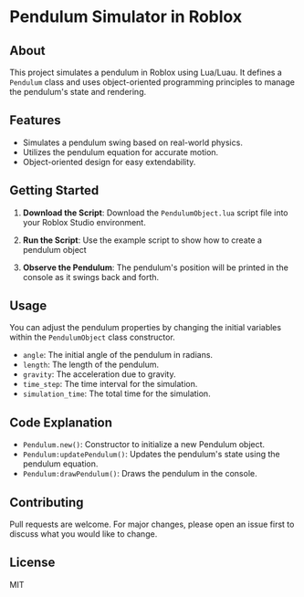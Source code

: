 # Pendulum Simulator in Roblox

## About

This project simulates a pendulum in Roblox using Lua/Luau. It defines a `Pendulum` class and uses object-oriented programming principles to manage the pendulum's state and rendering.

## Features

- Simulates a pendulum swing based on real-world physics.
- Utilizes the pendulum equation for accurate motion.
- Object-oriented design for easy extendability.
  
## Getting Started

1. **Download the Script**: Download the `PendulumObject.lua` script file into your Roblox Studio environment.

2. **Run the Script**: Use the example script to show how to create a pendulum object

3. **Observe the Pendulum**: The pendulum's position will be printed in the console as it swings back and forth.

## Usage

You can adjust the pendulum properties by changing the initial variables within the `PendulumObject` class constructor.

- `angle`: The initial angle of the pendulum in radians.
- `length`: The length of the pendulum.
- `gravity`: The acceleration due to gravity.
- `time_step`: The time interval for the simulation.
- `simulation_time`: The total time for the simulation.

## Code Explanation

- `Pendulum.new()`: Constructor to initialize a new Pendulum object.
- `Pendulum:updatePendulum()`: Updates the pendulum's state using the pendulum equation.
- `Pendulum:drawPendulum()`: Draws the pendulum in the console.

## Contributing

Pull requests are welcome. For major changes, please open an issue first to discuss what you would like to change.

## License

MIT
